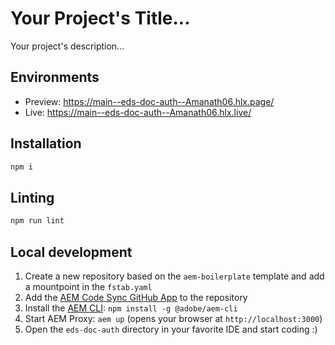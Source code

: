 # Your Project's Title...
Your project's description...

## Environments
- Preview: https://main--eds-doc-auth--Amanath06.hlx.page/
- Live: https://main--eds-doc-auth--Amanath06.hlx.live/

## Installation

```sh
npm i
```

## Linting

```sh
npm run lint
```

## Local development

1. Create a new repository based on the `aem-boilerplate` template and add a mountpoint in the `fstab.yaml`
1. Add the [AEM Code Sync GitHub App](https://github.com/apps/aem-code-sync) to the repository
1. Install the [AEM CLI](https://github.com/adobe/helix-cli): `npm install -g @adobe/aem-cli`
1. Start AEM Proxy: `aem up` (opens your browser at `http://localhost:3000`)
1. Open the `eds-doc-auth` directory in your favorite IDE and start coding :)
